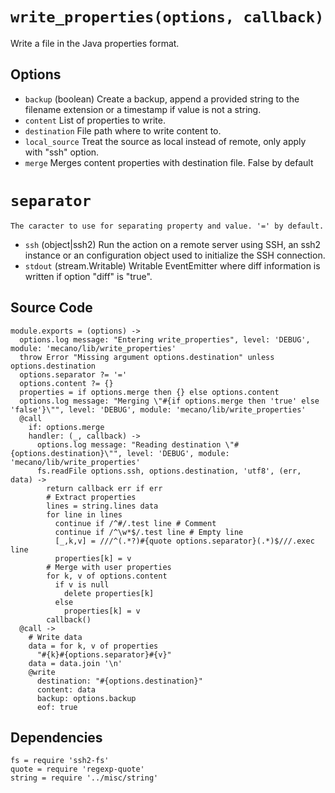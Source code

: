 
# `write_properties(options, callback)`

Write a file in the Java properties format.

## Options

*   `backup` (boolean)
    Create a backup, append a provided string to the filename extension or a
    timestamp if value is not a string.
*   `content`
    List of properties to write.
*   `destination`
    File path where to write content to.
*   `local_source`
    Treat the source as local instead of remote, only apply with "ssh"
    option.
*   `merge`
    Merges content properties with destination file. False by default
#   `separator`
    The caracter to use for separating property and value. '=' by default.
*   `ssh` (object|ssh2)
    Run the action on a remote server using SSH, an ssh2 instance or an
    configuration object used to initialize the SSH connection.
*   `stdout` (stream.Writable)
    Writable EventEmitter where diff information is written if option "diff" is
    "true".


## Source Code

    module.exports = (options) ->
      options.log message: "Entering write_properties", level: 'DEBUG', module: 'mecano/lib/write_properties'
      throw Error "Missing argument options.destination" unless options.destination
      options.separator ?= '='
      options.content ?= {}
      properties = if options.merge then {} else options.content
      options.log message: "Merging \"#{if options.merge then 'true' else 'false'}\"", level: 'DEBUG', module: 'mecano/lib/write_properties'
      @call
        if: options.merge
        handler: (_, callback) ->
          options.log message: "Reading destination \"#{options.destination}\"", level: 'DEBUG', module: 'mecano/lib/write_properties'
          fs.readFile options.ssh, options.destination, 'utf8', (err, data) ->
            return callback err if err
            # Extract properties
            lines = string.lines data
            for line in lines
              continue if /^#/.test line # Comment
              continue if /^\w*$/.test line # Empty line
              [_,k,v] = ///^(.*?)#{quote options.separator}(.*)$///.exec line
              properties[k] = v
            # Merge with user properties
            for k, v of options.content
              if v is null
                delete properties[k]
              else
                properties[k] = v
            callback()
      @call ->
        # Write data
        data = for k, v of properties
          "#{k}#{options.separator}#{v}"
        data = data.join '\n'
        @write
          destination: "#{options.destination}"
          content: data
          backup: options.backup
          eof: true

## Dependencies

    fs = require 'ssh2-fs'
    quote = require 'regexp-quote'
    string = require '../misc/string'
